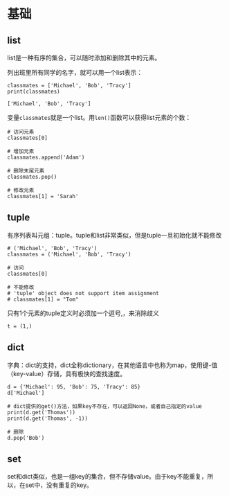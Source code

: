 # 基础
## list
list是一种有序的集合，可以随时添加和删除其中的元素。

列出班里所有同学的名字，就可以用一个list表示：
```
classmates = ['Michael', 'Bob', 'Tracy']
print(classmates)
```
```
['Michael', 'Bob', 'Tracy']
```
变量`classmates`就是一个list。用`len()`函数可以获得list元素的个数：
```
# 访问元素
classmates[0]

# 增加元素
classmates.append('Adam')

# 删除末尾元素
classmates.pop()

# 修改元素
classmates[1] = 'Sarah'
```

## tuple
有序列表叫元组：tuple。tuple和list非常类似，但是tuple一旦初始化就不能修改
```
# ('Michael', 'Bob', 'Tracy')
classmates = ('Michael', 'Bob', 'Tracy')

# 访问
classmates[0]

# 不能修改
# 'tuple' object does not support item assignment
# classmates[1] = "Tom"
```
只有1个元素的tuple定义时必须加一个逗号,，来消除歧义
```
t = (1,)
```

## dict
字典：dict的支持，dict全称dictionary，在其他语言中也称为map，使用键-值（key-value）存储，具有极快的查找速度。

```
d = {'Michael': 95, 'Bob': 75, 'Tracy': 85}
d['Michael']

# dict提供的get()方法，如果key不存在，可以返回None，或者自己指定的value
print(d.get('Thomas'))
print(d.get('Thomas', -1))

# 删除
d.pop('Bob')
```

## set
set和dict类似，也是一组key的集合，但不存储value。由于key不能重复，所以，在set中，没有重复的key。